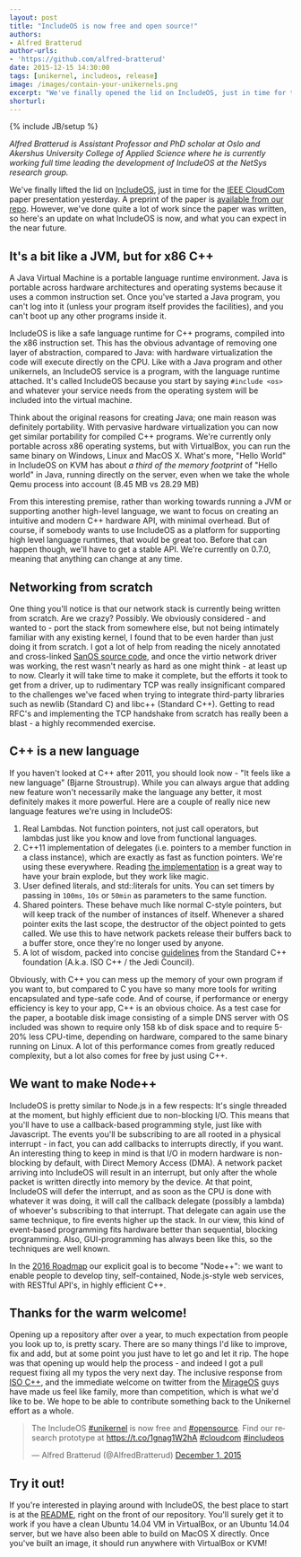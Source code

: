```yaml
---
layout: post
title: "IncludeOS is now free and open source!"
authors: 
- Alfred Bratterud
author-urls: 
- 'https://github.com/alfred-bratterud'
date: 2015-12-15 14:30:00
tags: [unikernel, includeos, release]
image: /images/contain-your-unikernels.png
excerpt: "We've finally opened the lid on IncludeOS, just in time for the IEEE CloudCom paper presentation recently. A preprint of the paper is available from our repo. However, we've done quite a lot of work since the paper was written, so here's an update on what IncludeOS is now, and what you can expect in the near future."
shorturl: 
---
```

{% include JB/setup %}

*Alfred Bratterud is Assistant Professor and PhD scholar at Oslo and Akershus University College of Applied Science where he is currently working full time leading the development of IncludeOS at the NetSys research group.*

We've finally lifted the lid on [IncludeOS][], just in time for the [IEEE CloudCom][] paper presentation yesterday. A preprint of the paper is [available from our repo][paper]. However, we've done quite a lot of work since the paper was written, so here's an update on what IncludeOS is now, and what you can expect in the near future. 

## It's a bit like a JVM, but for x86 C++
A Java Virtual Machine is a portable language runtime environment. Java is portable across hardware architectures and operating systems because it uses a common instruction set. Once you've started a Java program, you can't log into it (unless your program itself provides the facilities), and you can't boot up any other programs inside it.

IncludeOS is like a safe language runtime for C++ programs, compiled into the x86 instruction set. This has the obvious advantage of removing one layer of abstraction, compared to Java: with hardware virtualization the code will execute directly on the CPU. Like with a Java program and other unikernels, an IncludeOS service is a program, with the language runtime attached. It's called IncludeOS because you start by saying `#include <os>` and whatever your service needs from the operating system will be included into the virtual machine. 

Think about the original reasons for creating Java; one main reason was definitely portability. With pervasive hardware virtualization you can now get similar portability for compiled C++ programs. We're currently only portable across x86 operating systems, but with VirtualBox, you can run the same binary on Windows, Linux and MacOS X. What's more, "Hello World" in IncludeOS on KVM has about *a third of the memory footprint* of "Hello world" in Java, running directly on the server, even when we take the whole Qemu process into account (8.45 MB vs 28.29 MB)

From this interesting premise, rather than working towards running a JVM or supporting another high-level language, we want to focus on creating an intuitive and modern C++ hardware API, with minimal overhead. But of course, if somebody wants to use IncludeOS as a platform for supporting high level language runtimes, that would be great too. Before that can happen though, we'll have to get a stable API. We're currently on 0.7.0, meaning that anything can change at any time.

## Networking from scratch
One thing you'll notice is that our network stack is currently being written from scratch. Are we crazy? Possibly. We obviously considered - and wanted to - port the stack from somewhere else, but not being intimately familiar with any existing kernel, I found that to be even harder than just doing it from scratch. I got a lot of help from reading the nicely annotated and cross-linked [SanOS source code][], and once the virtio network driver was working, the rest wasn't nearly as hard as one might think - at least up to now. Clearly it will take time to make it complete, but the efforts it took to get from a driver, up to rudimentary TCP was really insignificant compared to the challenges we've faced when trying to integrate third-party libraries such as newlib (Standard C) and libc++ (Standard C++). Getting to read RFC's and implementing the TCP handshake from scratch has really been a blast - a highly recommended exercise.

## C++ is a new language
If you haven't looked at C++ after 2011, you should look now -  "It feels like a new language" (Bjarne Stroustrup). While you can always argue that adding new feature won't necessarily make the language any better, it most definitely makes it more powerful. Here are a couple of really nice new language features we're using in IncludeOS:

1. Real Lambdas. Not function pointers, not just call operators, but lambdas just like you know and love from functional languages.
2. C++11 implementation of delegates (i.e. pointers to a member function in a class instance), which are exactly as fast as function pointers. We're using these everywhere. Reading [the implementation][delegate-hpp] is a great way to have your brain explode, but they work like magic.
3. User defined literals, and std::literals for units. You can set timers by passing in `100ms`, `10s` or `50min` as parameters to the same function. 
4. Shared pointers. These behave much like normal C-style pointers, but will keep track of the number of instances of itself. Whenever a shared pointer exits the last scope, the destructor of the object pointed to gets called. We use this to have network packets release their buffers back to a buffer store, once they're no longer used by anyone.
5. A lot of wisdom, packed into concise [guidelines][cpp-guide] from the Standard C++ foundation (A.k.a. ISO C++ / the Jedi Council).

Obviously, with C++ you can mess up the memory of your own program if you want to, but compared to C you have so many more tools for writing encapsulated and type-safe code. And of course, if performance or energy efficiency is key to your app, C++ is an obvious choice. As a test case for the paper, a bootable disk image consisting of a simple DNS server with OS included was shown to require only 158 kb of disk space and to require 5-20% less CPU-time, depending on hardware, compared to the same binary running on Linux. A lot of this performance comes from greatly reduced complexity, but a lot also comes for free by just using C++.

## We want to make Node++
IncludeOS is pretty similar to Node.js in a few respects: It's single threaded at the moment, but highly efficient due to non-blocking I/O. This means that you'll have to use a callback-based programming style, just like with Javascript. The events you'll be subscribing to are all rooted in a physical interrupt - in fact, you can add callbacks to interrupts directly, if you want.  An interesting thing to keep in mind is that I/O in modern hardware is non-blocking by default, with Direct Memory Access (DMA). A network packet arriving into IncludeOS will result in an interrupt, but only after the whole packet is written directly into memory by the device. At that point, IncludeOS will defer the interrupt, and as soon as the CPU is done with whatever it was doing, it will call the callback delegate (possibly a lambda) of whoever's subscribing to that interrupt. That delegate can again use the same technique, to fire events higher up the stack. In our view, this kind of event-based programming fits hardware better than sequential, blocking programming. Also, GUI-programming has always been like this, so the techniques are well known. 

In the [2016 Roadmap][] our explicit goal is to become "Node++": we want to enable people to develop tiny, self-contained, Node.js-style web services, with RESTful API's, in highly efficient C++.

## Thanks for the warm welcome!
Opening up a repository after over a year, to much expectation from people you look up to, is pretty scary. There are so many things I'd like to improve, fix and add, but at some point you just have to let go and let it rip. The hope was that opening up would help the process - and indeed I got a pull request fixing all my typos the very next day. The inclusive response from [ISO C++][], and the immediate welcome on twitter from the [MirageOS][] guys have made us feel like family, more than competition, which is what we'd like to be. We hope to be able to contribute something back to the Unikernel effort as a whole.

<blockquote class="twitter-tweet" lang="en"><p lang="en" dir="ltr">The IncludeOS <a href="https://twitter.com/hashtag/unikernel?src=hash">#unikernel</a> is now free and <a href="https://twitter.com/hashtag/opensource?src=hash">#opensource</a>. Find our research prototype at <a href="https://t.co/1gnag1W2hA">https://t.co/1gnag1W2hA</a> <a href="https://twitter.com/hashtag/cloudcom?src=hash">#cloudcom</a> <a href="https://twitter.com/hashtag/includeos?src=hash">#includeos</a></p>&mdash; Alfred Bratterud (@AlfredBratterud) <a href="https://twitter.com/AlfredBratterud/status/671809686820143104">December 1, 2015</a></blockquote>
<script async src="//platform.twitter.com/widgets.js" charset="utf-8"></script>

## Try it out!
If you're interested in playing around with IncludeOS, the best place to start is at the [README][], right on the front of our repository. You'll surely get it to work if you have a clean Ubuntu 14.04 VM in VirtualBox, or an Ubuntu 14.04 server, but we have also been able to build on MacOS X directly. Once you've built an image, it should run anywhere with VirtualBox or KVM!

[IncludeOS]: http://www.includeos.org
[IEEE CloudCom]: http://2015.cloudcom.org/
[paper]: https://github.com/hioa-cs/IncludeOS/blob/master/doc/papers/IncludeOS_IEEE_CloudCom2015_PREPRINT.pdf
[SanOS source code]: http://www.jbox.dk/sanos/source/
[delegate-hpp]: https://github.com/hioa-cs/IncludeOS/blob/master/api/utility/delegate.hpp
[cpp-guide]: https://github.com/isocpp/CppCoreGuidelines
[2016 Roadmap]: https://github.com/hioa-cs/IncludeOS/wiki/Roadmap
[ISO C++]: https://isocpp.org/
[MirageOS]: https://mirage.io/
[README]: https://github.com/hioa-cs/IncludeOS/blob/master/README.md
